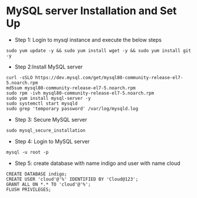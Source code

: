 MySQL server Installation and  Set Up
======================================
* Step 1: Login to mysql instance and execute the below steps
```
sudo yum update -y && sudo yum install wget -y && sudo yum install git -y
```
* Step 2:Install MySQL server
```
curl -sSLO https://dev.mysql.com/get/mysql80-community-release-el7-5.noarch.rpm
md5sum mysql80-community-release-el7-5.noarch.rpm
sudo rpm -ivh mysql80-community-release-el7-5.noarch.rpm
sudo yum install mysql-server -y
sudo systemctl start mysqld
sudo grep 'temporary password' /var/log/mysqld.log
```
* Step 3: Secure MySQL server
```
sudo mysql_secure_installation
```
* Step 4: Login to MySQL server
```
mysql -u root -p
```
* Step 5: create database with name indigo and user with name cloud
```
CREATE DATABASE indigo;
CREATE USER 'cloud'@'%' IDENTIFIED BY 'Cloud@123';
GRANT ALL ON *.* TO 'cloud'@'%';
FLUSH PRIVILEGES;
```
